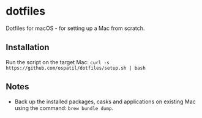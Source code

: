 # dotfiles

Dotfiles for macOS - for setting up a Mac from scratch.

## Installation

Run the script on the target Mac: `curl -s https://github.com/ospatil/dotfiles/setup.sh | bash`

## Notes

- Back up the installed packages, casks and applications on existing Mac using the command: `brew bundle dump`.

